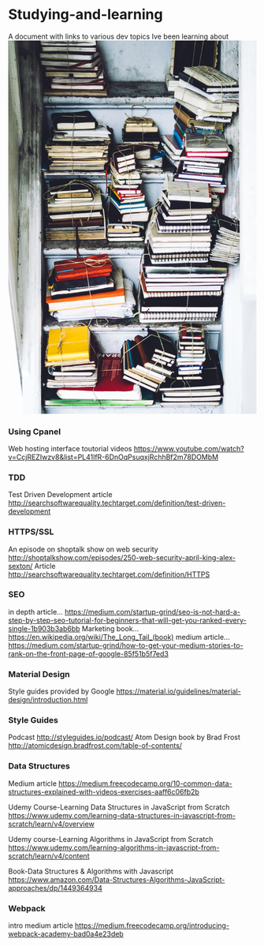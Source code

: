 # Studying-and-learning
A document with links to various dev topics Ive been learning about
![Screenshot](studying.jpg)
### Using Cpanel
Web hosting interface toutorial videos
https://www.youtube.com/watch?v=CcjREZIwzv8&list=PL41lfR-6DnOqPsuqxjRchhBf2m78DOMbM
### TDD
Test Driven Development article
http://searchsoftwarequality.techtarget.com/definition/test-driven-development
### HTTPS/SSL
An episode on shoptalk show on web security
http://shoptalkshow.com/episodes/250-web-security-april-king-alex-sexton/
Article
http://searchsoftwarequality.techtarget.com/definition/HTTPS
### SEO
in depth article... 
https://medium.com/startup-grind/seo-is-not-hard-a-step-by-step-seo-tutorial-for-beginners-that-will-get-you-ranked-every-single-1b903b3ab6bb
Marketing book...
https://en.wikipedia.org/wiki/The_Long_Tail_(book)
medium article...
https://medium.com/startup-grind/how-to-get-your-medium-stories-to-rank-on-the-front-page-of-google-85f51b5f7ed3
### Material Design
Style guides provided by Google
https://material.io/guidelines/material-design/introduction.html
### Style Guides
Podcast
http://styleguides.io/podcast/
Atom Design book by Brad Frost
http://atomicdesign.bradfrost.com/table-of-contents/
### Data Structures
Medium article
https://medium.freecodecamp.org/10-common-data-structures-explained-with-videos-exercises-aaff6c06fb2b

Udemy Course-Learning Data Structures in JavaScript from Scratch
https://www.udemy.com/learning-data-structures-in-javascript-from-scratch/learn/v4/overview

Udemy course-Learning Algorithms in JavaScript from Scratch
https://www.udemy.com/learning-algorithms-in-javascript-from-scratch/learn/v4/content

Book-Data Structures & Algorithms with Javascript
https://www.amazon.com/Data-Structures-Algorithms-JavaScript-approaches/dp/1449364934

### Webpack
intro medium article
https://medium.freecodecamp.org/introducing-webpack-academy-bad0a4e23deb
